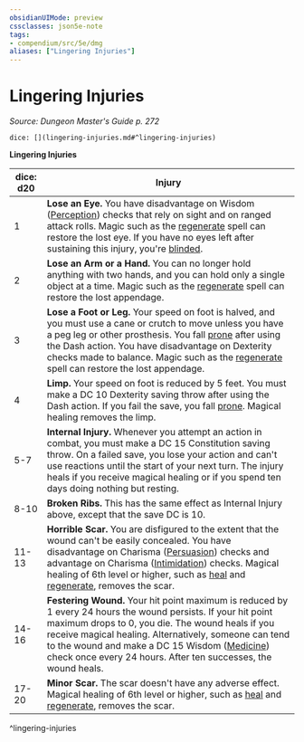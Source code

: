 ```yaml
---
obsidianUIMode: preview
cssclasses: json5e-note
tags:
- compendium/src/5e/dmg
aliases: ["Lingering Injuries"]
---
```

# Lingering Injuries
*Source: Dungeon Master's Guide p. 272* 

`dice: [](lingering-injuries.md#^lingering-injuries)`

**Lingering Injuries**

| dice: d20 | Injury |
|-----------|--------|
| 1 | **Lose an Eye.** You have disadvantage on Wisdom ([Perception](z_compendium/rules/skills.md#Perception)) checks that rely on sight and on ranged attack rolls. Magic such as the [regenerate](z_compendium/spells/regenerate.md) spell can restore the lost eye. If you have no eyes left after sustaining this injury, you're [blinded](z_compendium/rules/conditions.md#blinded). |
| 2 | **Lose an Arm or a Hand.** You can no longer hold anything with two hands, and you can hold only a single object at a time. Magic such as the [regenerate](z_compendium/spells/regenerate.md) spell can restore the lost appendage. |
| 3 | **Lose a Foot or Leg.** Your speed on foot is halved, and you must use a cane or crutch to move unless you have a peg leg or other prosthesis. You fall [prone](z_compendium/rules/conditions.md#prone) after using the Dash action. You have disadvantage on Dexterity checks made to balance. Magic such as the [regenerate](z_compendium/spells/regenerate.md) spell can restore the lost appendage. |
| 4 | **Limp.** Your speed on foot is reduced by 5 feet. You must make a DC 10 Dexterity saving throw after using the Dash action. If you fail the save, you fall [prone](z_compendium/rules/conditions.md#prone). Magical healing removes the limp. |
| 5-7 | **Internal Injury.** Whenever you attempt an action in combat, you must make a DC 15 Constitution saving throw. On a failed save, you lose your action and can't use reactions until the start of your next turn. The injury heals if you receive magical healing or if you spend ten days doing nothing but resting. |
| 8-10 | **Broken Ribs.** This has the same effect as Internal Injury above, except that the save DC is 10. |
| 11-13 | **Horrible Scar.** You are disfigured to the extent that the wound can't be easily concealed. You have disadvantage on Charisma ([Persuasion](z_compendium/rules/skills.md#Persuasion)) checks and advantage on Charisma ([Intimidation](z_compendium/rules/skills.md#Intimidation)) checks. Magical healing of 6th level or higher, such as [heal](z_compendium/spells/heal.md) and [regenerate](z_compendium/spells/regenerate.md), removes the scar. |
| 14-16 | **Festering Wound.** Your hit point maximum is reduced by 1 every 24 hours the wound persists. If your hit point maximum drops to 0, you die. The wound heals if you receive magical healing. Alternatively, someone can tend to the wound and make a DC 15 Wisdom ([Medicine](z_compendium/rules/skills.md#Medicine)) check once every 24 hours. After ten successes, the wound heals. |
| 17-20 | **Minor Scar.** The scar doesn't have any adverse effect. Magical healing of 6th level or higher, such as [heal](z_compendium/spells/heal.md) and [regenerate](z_compendium/spells/regenerate.md), removes the scar. |
^lingering-injuries